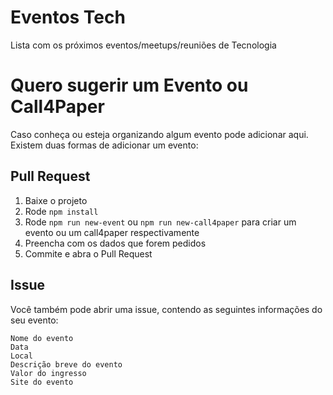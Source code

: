 # Eventos Tech
Lista com os próximos eventos/meetups/reuniões de Tecnologia

# Quero sugerir um Evento ou Call4Paper
Caso conheça ou esteja organizando algum evento pode adicionar aqui. Existem duas formas de adicionar um evento:

## Pull Request
1. Baixe o projeto
2. Rode `npm install`
3. Rode `npm run new-event` ou `npm run new-call4paper` para criar um evento ou um call4paper respectivamente
4. Preencha com os dados que forem pedidos
5. Commite e abra o Pull Request

## Issue
Você também pode abrir uma issue, contendo as seguintes informações do seu evento:

```
Nome do evento
Data
Local
Descrição breve do evento
Valor do ingresso
Site do evento
```